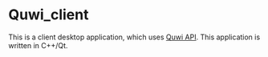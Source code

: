 # Quwi_client
This is a client desktop application, which uses [Quwi API](https://documenter.getpostman.com/view/3558300/Szf828YP?version=latest).
This application is written in C++/Qt.

